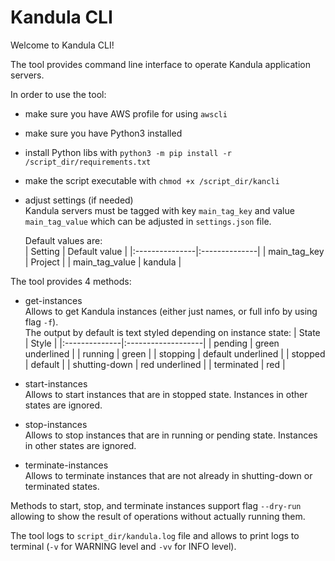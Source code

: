 # Kandula CLI

Welcome to Kandula CLI!

The tool provides command line interface to operate Kandula application servers.

In order to use the tool:  
- make sure you have AWS profile for using `awscli`  
- make sure you have Python3 installed
- install Python libs with `python3 -m pip install -r /script_dir/requirements.txt`
- make the script executable with `chmod +x /script_dir/kancli`  
- adjust settings (if needed)  
  Kandula servers must be tagged with key `main_tag_key` and value `main_tag_value` which can be adjusted in `settings.json` file.

  Default values are:  
  | Setting        | Default value |
  |:---------------|:--------------|
  | main_tag_key   | Project       |
  | main_tag_value | kandula       |

The tool provides 4 methods:
- get-instances  
  Allows to get Kandula instances (either just names, or full info by using flag `-f`).  
  The output by default is text styled depending on instance state:
  | State         | Style              |
  |:--------------|:-------------------|
  | pending       | green underlined   |
  | running       | green              |
  | stopping      | default underlined |
  | stopped       | default            |
  | shutting-down | red underlined     |
  | terminated    | red                |

- start-instances  
  Allows to start instances that are in stopped state. Instances in other states are ignored.  

- stop-instances  
  Allows to stop instances that are in running or pending state. Instances in other states are ignored.

- terminate-instances  
  Allows to terminate instances that are not already in shutting-down or terminated states.

Methods to start, stop, and terminate instances support flag `--dry-run` allowing to show the result of operations without actually running them.

The tool logs to `script_dir/kandula.log` file and allows to print logs to terminal (`-v` for WARNING level and `-vv` for INFO level).
